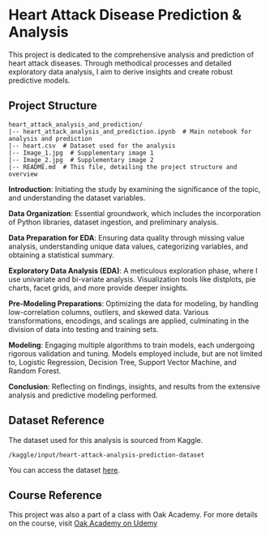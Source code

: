 # Heart Attack Disease Prediction & Analysis

This project is dedicated to the comprehensive analysis and prediction of heart attack diseases. Through methodical processes and detailed exploratory data analysis, I aim to derive insights and create robust predictive models.

## Project Structure

```plaintext
heart_attack_analysis_and_prediction/
|-- heart_attack_analysis_and_prediction.ipynb  # Main notebook for analysis and prediction
|-- heart.csv  # Dataset used for the analysis
|-- Image_1.jpg  # Supplementary image 1
|-- Image_2.jpg  # Supplementary image 2
|-- README.md  # This file, detailing the project structure and overview
```

**Introduction**: 
Initiating the study by examining the significance of the topic, and understanding the dataset variables.

**Data Organization**: 
Essential groundwork, which includes the incorporation of Python libraries, dataset ingestion, and preliminary analysis.

**Data Preparation for EDA**: 
Ensuring data quality through missing value analysis, understanding unique data values, categorizing variables, and obtaining a statistical summary.

**Exploratory Data Analysis (EDA)**:
A meticulous exploration phase, where I use univariate and bi-variate analysis. Visualization tools like distplots, pie charts, facet grids, and more provide deeper insights.

**Pre-Modeling Preparations**: 
Optimizing the data for modeling, by handling low-correlation columns, outliers, and skewed data. Various transformations, encodings, and scalings are applied, culminating in the division of data into testing and training sets.

**Modeling**: 
Engaging multiple algorithms to train models, each undergoing rigorous validation and tuning. Models employed include, but are not limited to, Logistic Regression, Decision Tree, Support Vector Machine, and Random Forest.

**Conclusion**: 
Reflecting on findings, insights, and results from the extensive analysis and predictive modeling performed.

## Dataset Reference

The dataset used for this analysis is sourced from Kaggle. 

```
/kaggle/input/heart-attack-analysis-prediction-dataset
```

You can access the dataset [here](https://www.kaggle.com/rashikrahmanpritom/heart-attack-analysis-prediction-dataset).

## Course Reference

This project was also a part of a class with Oak Academy. For more details on the course, visit [Oak Academy on Udemy](https://www.udemy.com/user/oak-academy/)

